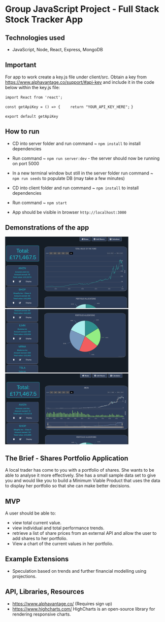 # Group JavaScript Project - Full Stack Stock Tracker App

## Technologies used
- JavaScript, Node, React, Express, MongoDB

## Important
For app to work create a key.js file under client/src.  Obtain a key from https://www.alphavantage.co/support/#api-key and include it in the code below within the key.js file:

`import React from 'react';`

`const getApiKey = () => {`
`    return "YOUR_API_KEY_HERE";`
 `}`
 
 `export default getApiKey`

## How to run
- CD into server folder and run command ~ `npm install` to install dependencies
- Run command ~ `npm run server:dev` - the server should now be running on port 5000
- In a new terminal window but still in the server folder run command ~ `npm run seeds` to populate DB (may take a few minutes)


- CD into client folder and run command ~ `npm install` to install dependencies
- Run command ~ `npm start`
- App should be visible in browser `http://localhost:3000`

## Demonstrations of the app
<img src="/demonstration/screenshot_mainview.png" width="400" >
<img src="/demonstration/screenshot_piechart.png" width="400" >
<img src="/demonstration/screenshot_share.png" width="400" >


## The Brief - Shares Portfolio Application

A local trader has come to you with a portfolio of shares. She wants to be able to analyse it more effectively. She has a small sample data set to give you and would like you to build a Minimum Viable Product that uses the data to display her portfolio so that she can make better decisions.

## MVP

A user should be able to:

- view total current value.
- view individual and total performance trends.
- retrieve a list of share prices from an external API and allow the user to add shares to her portfolio.
- View a chart of the current values in her portfolio.

## Example Extensions

- Speculation based on trends and further financial modelling using projections.

## API, Libraries, Resources

- https://www.alphavantage.co/ (Requires sign up)
- https://www.highcharts.com/ HighCharts is an open-source library for rendering responsive charts.